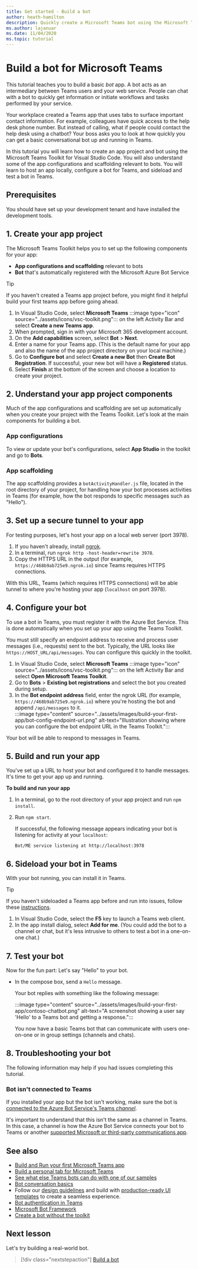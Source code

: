 ```yaml
---
title: Get started - Build a bot
author: heath-hamilton
description: Quickly create a Microsoft Teams bot using the Microsoft Teams Toolkit.
ms.author: lajanuar
ms.date: 11/04/2020
ms.topic: tutorial
---
```

# Build a bot for Microsoft Teams

This tutorial teaches you to build a basic *bot* app. A bot acts as an intermediary between Teams users and your web service. People can chat with a bot to quickly get information or initiate workflows and tasks performed by your service.

Your workplace created a Teams app that uses tabs to surface important contact information. For example, colleagues have quick access to the help desk phone number. But instead of calling, what if people could contact the help desk using a chatbot? Your boss asks you to look at how quickly you can get a basic conversational bot up and running in Teams.

In this tutorial you will learn how to create an app project and bot using the Microsoft Teams Toolkit for Visual Studio Code. You will also understand some of the app configurations and scaffolding relevant to bots. You will learn to host an app locally, configure a bot for Teams, and sideload and test a bot in Teams.

## Prerequisites

You should have set up your development tenant and have installed the development tools.

## 1. Create your app project

The Microsoft Teams Toolkit helps you to set up the following components for your app:

* **App configurations and scaffolding** relevant to bots
* **Bot** that's automatically registered with the Microsoft Azure Bot Service

> [!TIP]
> If you haven't created a Teams app project before, you might find it helpful build your first teams app before going ahead.

1. In Visual Studio Code, select **Microsoft Teams** :::image type="icon" source="../assets/icons/vsc-toolkit.png"::: on the left Activity Bar and select **Create a new Teams app**.
1. When prompted, sign in with your Microsoft 365 development account.
1. On the **Add capabilities** screen, select **Bot** > **Next**.
1. Enter a name for your Teams app. (This is the default name for your app and also the name of the app project directory on your local machine.)
1. Go to **Configure bot** and select **Create a new Bot** then **Create Bot Registration**. If successful, your new bot will have a **Registered** status.
1. Select **Finish** at the bottom of the screen and choose a location to create your project.

## 2. Understand your app project components

Much of the app configurations and scaffolding are set up automatically when you create your project with the Teams Toolkit. Let's look at the main components for building a bot.

### App configurations

To view or update your bot's configurations, select **App Studio** in the toolkit and go to **Bots**.

### App scaffolding

The app scaffolding provides a `botActivityHandler.js` file, located in the root directory of your project, for handling how your bot processes activities in Teams (for example, how the bot responds to specific messages such as "Hello").

## 3. Set up a secure tunnel to your app

For testing purposes, let's host your app on a local web server (port 3978).

1. If you haven't already, install [ngrok](https://ngrok.com/download).
1. In a terminal, run `ngrok http -host-header=rewrite 3978`.
1. Copy the HTTPS URL in the output (for example, `https://468b9ab725e9.ngrok.io`) since Teams requires HTTPS connections.

With this URL, Teams (which requires HTTPS connections) will be able tunnel to where you're hosting your app (`localhost` on port 3978).

## 4. Configure your bot

To use a bot in Teams, you must register it with the Azure Bot Service. This is done automatically when you set up your app using the Teams Toolkit.

You must still specify an endpoint address to receive and process user messages (i.e., requests) sent to the bot. Typically, the URL looks like `https://HOST_URL/api/messages`. You can configure this quickly in the toolkit.

1. In Visual Studio Code, select **Microsoft Teams** :::image type="icon" source="../assets/icons/vsc-toolkit.png"::: on the left Activity Bar and select **Open Microsoft Teams Toolkit**.
1. Go to **Bots** > **Existing bot registrations** and select the bot you created during setup.
1. In the **Bot endpoint address** field, enter the ngrok URL (for example, `https://468b9ab725e9.ngrok.io`) where you're hosting the bot and append `/api/messages` to it.<br/>
    :::image type="content" source="../assets/images/build-your-first-app/bot-config-endpoint-url.png" alt-text="Illustration showing where you can configure the bot endpoint URL in the Teams Toolkit.":::

Your bot will be able to respond to messages in Teams.

## 5. Build and run your app

You've set up a URL to host your bot and configured it to handle messages. It's time to get your app up and running.

**To build and run your app**

1. In a terminal, go to the root directory of your app project and run `npm install`.
1. Run `npm start`.

    If successful, the following message appears indicating your bot is listening for activity at your `localhost`:

    `Bot/ME service listening at http://localhost:3978`

## 6. Sideload your bot in Teams

With your bot running, you can install it in Teams.

> [!TIP]
> If you haven't sideloaded a Teams app before and run into issues, follow these [instructions](../build-your-first-app/build-and-run.md#sideload-your-app-in-teams).

1. In Visual Studio Code, select the **F5** key to launch a Teams web client.
1. In the app install dialog, select **Add for me**. (You could add the bot to a channel or chat, but it's less intrusive to others to test a bot in a one-on-one chat.)

## 7. Test your bot

Now for the fun part: Let's say "Hello" to your bot.

* In the compose box, send a `Hello` message.

  Your bot replies with something like the following message:

    :::image type="content" source="../assets/images/build-your-first-app/contoso-chatbot.png" alt-text="A screenshot showing a user say 'Hello' to a Teams bot and getting a response.":::

  You now have a basic Teams bot that can communicate with users one-on-one or in group settings (channels and chats).

## 8. Troubleshooting your bot

The following information may help if you had issues completing this tutorial.

### Bot isn't connected to Teams

If you installed your app but the bot isn't working, make sure the bot is [connected to the Azure Bot Service's Teams *channel*](https://docs.microsoft.com/azure/bot-service/channel-connect-teams?view=azure-bot-service-4.0&preserve-view=true).

It's important to understand that this isn't the same as a channel in Teams. In this case, a channel is how the Azure Bot Service connects your bot to Teams or another [supported Microsoft or third-party communications app](https://docs.microsoft.com/azure/bot-service/bot-service-channels-reference?view=azure-bot-service-4.0&preserve-view=true).

## See also

* [Build and Run your first Microsoft Teams app](../build-your-first-app/build-and-run.md)  
* [Build a personal tab for Microsoft Teams](../build-your-first-app/build-personal-tab.md)
* [See what else Teams bots can do with one of our samples](https://github.com/microsoft/BotBuilder-Samples#teams-samples)
* [Bot conversation basics](../bots/how-to/conversations/conversation-basics.md)
* Follow our [design guidelines](../bots/design/bots.md) and build with [production-ready UI templates](../concepts/design/design-teams-app-ui-templates.md) to create a seamless experience.
* [Bot authentication in Teams](../bots/how-to/authentication/auth-flow-bot.md)
* [Microsoft Bot Framework](https://dev.botframework.com/)
* [Create a bot without the toolkit](../resources/bot-v3/bots-create.md)

## Next lesson

Let's try building a real-world bot.

> [!div class="nextstepaction"]
> [Build a bot](../bots/bot-basics.md)